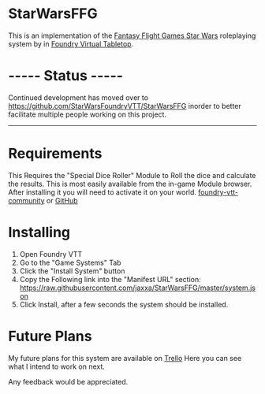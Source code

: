 # StarWarsFFG

This is an implementation of the [Fantasy Flight Games Star Wars](https://www.fantasyflightgames.com/en/starwarsrpg/) roleplaying system by in [Foundry Virtual Tabletop](https://foundryvtt.com/).

# ----- Status -----

Continued development has moved over to https://github.com/StarWarsFoundryVTT/StarWarsFFG inorder to better facilitate multiple people working on this project.




------------------------


# Requirements

This Requires the "Special Dice Roller" Module to Roll the dice and calculate the results. 
This is most easily available from the in-game Module browser. After installing it you will need to activate it on your world.
[foundry-vtt-community](https://foundry-vtt-community.github.io/wiki/Community-Modules/#special-dice-roller) or [GitHub](https://github.com/BernhardPosselt/foundryvtt-special-dice-roller)

# Installing

1. Open Foundry VTT
2. Go to the "Game Systems" Tab
3. Click the "Install System" button
4. Copy the Following link into the "Manifest URL" section:
https://raw.githubusercontent.com/jaxxa/StarWarsFFG/master/system.json
5. Click Install, after a few seconds the system should be installed.

# Future Plans

My future plans for this system are available on [Trello](https://trello.com/b/4dI4wtGP/fvtt-starwars-ffg)
Here you can see what I intend to work on next.

Any feedback would be appreciated.
